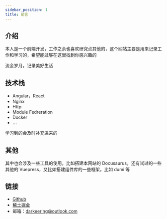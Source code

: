 ```yaml
---
sidebar_position: 1
title: 前言
---
```


## 介绍

本人是一个前端开发，工作之余也喜欢研究点其他的，这个网站主要是用来记录工作和学习的，希望能过够在这里找到你感兴趣的

流金岁月，记录美好生活

## 技术栈

- Angular，React
- Nginx
- Http
- Module Fedreration
- Docker
- **...**

学习到的会及时补充进来的

## 其他

其中也会涉及一些工具的使用，比如搭建本网站的 Docusaurus，还有试过的一些其他的 Vuepress，又比如搭建组件库的一些框架，比如 dumi 等

## 链接

- [Github](https://github.com/darkeering)
- [稀土掘金](https://juejin.cn/user/1374842339470604/posts)
- 邮箱：darkeering@outlook.com
